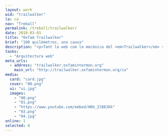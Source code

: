 ```yaml
---
layout: work
wid: "trailwalker"
la: ca
nav: "Treball"
permalink: /treball/trailwalker/
date: 2010-03-01
title: "Oxfam Trailwalker"
brief: "100 quilòmetres, una causa"
description: "<p>Tant la web com la mecànica del <em>Trailwalker</em> són simples: t'inscrius, crees un equip amb els teus amics i acceptes els donatius de les persones que et donen suport. Quan arriba el dia de la prova, el teu equip camina 100 quilòmetres per ajudar a persones que de veritat ho necessiten.</p>"
tasks:
  - "Arquitectura web"
meta_urls:
  - address: "trailwalker.oxfamintermon.org"
    main_url: "http://trailwalker.oxfamintermon.org/ca"
media:
  card: "card.jpg"
  cover: "00.png"
  ui: "ui.jpg"
  images:
    - "00.png"
    - "01.png"
    - "https://www.youtube.com/embed/H0U_2lB8JKk"
    - "03.png"
    - "04.jpg"
online: 1
selected: 0
---
```

